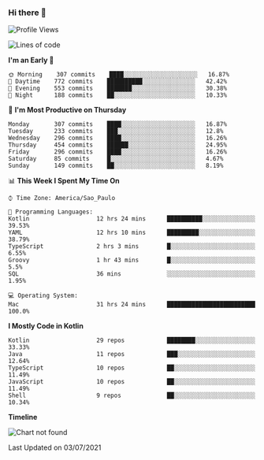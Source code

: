 ### Hi there 👋

<!--
**fernandonogueira/fernandonogueira** is a ✨ _special_ ✨ repository because its `README.md` (this file) appears on your GitHub profile.

Here are some ideas to get you started:

- 🔭 I’m currently working on ...
- 🌱 I’m currently learning ...
- 👯 I’m looking to collaborate on ...
- 🤔 I’m looking for help with ...
- 💬 Ask me about ...
- 📫 How to reach me: ...
- 😄 Pronouns: ...
- ⚡ Fun fact: ...
-->

<!--START_SECTION:waka-->
![Profile Views](http://img.shields.io/badge/Profile%20Views-3-blue)

![Lines of code](https://img.shields.io/badge/From%20Hello%20World%20I%27ve%20Written-519642%20lines%20of%20code-blue)

**I'm an Early 🐤** 

```text
🌞 Morning    307 commits    ████░░░░░░░░░░░░░░░░░░░░░   16.87% 
🌆 Daytime    772 commits    ██████████░░░░░░░░░░░░░░░   42.42% 
🌃 Evening    553 commits    ███████░░░░░░░░░░░░░░░░░░   30.38% 
🌙 Night      188 commits    ██░░░░░░░░░░░░░░░░░░░░░░░   10.33%

```
📅 **I'm Most Productive on Thursday** 

```text
Monday       307 commits    ████░░░░░░░░░░░░░░░░░░░░░   16.87% 
Tuesday      233 commits    ███░░░░░░░░░░░░░░░░░░░░░░   12.8% 
Wednesday    296 commits    ████░░░░░░░░░░░░░░░░░░░░░   16.26% 
Thursday     454 commits    ██████░░░░░░░░░░░░░░░░░░░   24.95% 
Friday       296 commits    ████░░░░░░░░░░░░░░░░░░░░░   16.26% 
Saturday     85 commits     █░░░░░░░░░░░░░░░░░░░░░░░░   4.67% 
Sunday       149 commits    ██░░░░░░░░░░░░░░░░░░░░░░░   8.19%

```


📊 **This Week I Spent My Time On** 

```text
⌚︎ Time Zone: America/Sao_Paulo

💬 Programming Languages: 
Kotlin                   12 hrs 24 mins      ██████████░░░░░░░░░░░░░░░   39.53% 
YAML                     12 hrs 10 mins      █████████░░░░░░░░░░░░░░░░   38.79% 
TypeScript               2 hrs 3 mins        █░░░░░░░░░░░░░░░░░░░░░░░░   6.55% 
Groovy                   1 hr 43 mins        █░░░░░░░░░░░░░░░░░░░░░░░░   5.5% 
SQL                      36 mins             ░░░░░░░░░░░░░░░░░░░░░░░░░   1.95%

💻 Operating System: 
Mac                      31 hrs 24 mins      █████████████████████████   100.0%

```

**I Mostly Code in Kotlin** 

```text
Kotlin                   29 repos            ████████░░░░░░░░░░░░░░░░░   33.33% 
Java                     11 repos            ███░░░░░░░░░░░░░░░░░░░░░░   12.64% 
TypeScript               10 repos            ██░░░░░░░░░░░░░░░░░░░░░░░   11.49% 
JavaScript               10 repos            ██░░░░░░░░░░░░░░░░░░░░░░░   11.49% 
Shell                    9 repos             ██░░░░░░░░░░░░░░░░░░░░░░░   10.34%

```


**Timeline**

![Chart not found](https://raw.githubusercontent.com/fernandonogueira/fernandonogueira/master/charts/bar_graph.png) 


 Last Updated on 03/07/2021
<!--END_SECTION:waka-->
